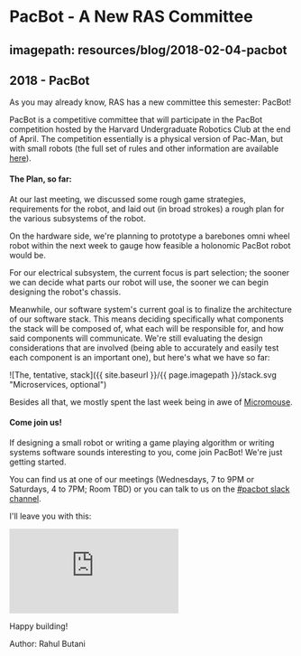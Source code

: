 # PacBot - A New RAS Committee
## imagepath: resources/blog/2018-02-04-pacbot
## 2018 - PacBot

As you may already know, RAS has a new committee this semester: PacBot!

PacBot is a competitive committee that will participate in the PacBot competition hosted by the Harvard Undergraduate Robotics Club at the end of April. The competition essentially is a physical version of Pac-Man, but with small robots (the full set of rules and other information are available [here](https://harvardrobotics.com/pacbots/#pacbotinfo)).

#### The Plan, so far:

At our last meeting, we discussed some rough game strategies, requirements for the robot, and laid out (in broad strokes) a rough plan for the various subsystems of the robot.

On the hardware side, we're planning to prototype a barebones omni wheel robot within the next week to gauge how feasible a holonomic PacBot robot would be.

For our electrical subsystem, the current focus is part selection; the sooner we can decide what parts our robot will use, the sooner we can begin designing the robot's chassis.

Meanwhile, our software system's current goal is to finalize the architecture of our software stack. This means deciding specifically what components the stack will be composed of, what each will be responsible for, and how said components will communicate. We're still evaluating the design considerations that are involved (being able to accurately and easily test each component is an important one), but here's what we have so far:

![The, tentative, stack]({{ site.baseurl }}/{{ page.imagepath }}/stack.svg "Microservices, optional")

Besides all that, we mostly spent the last week being in awe of [Micromouse](https://en.wikipedia.org/wiki/Micromouse).

#### Come join us!

If designing a small robot or writing a game playing algorithm or writing systems software sounds interesting to you, come join PacBot! We're just getting started.

You can find us at one of our meetings (Wednesdays, 7 to 9PM or Saturdays, 4 to 7PM; Room TBD) or you can talk to us on the [#pacbot slack channel](https://utras.slack.com/channels/pacbot). 

I'll leave you with this:

<div class="embed-responsive embed-responsive-16by9 my-3">
<iframe class="embed-responsive-item" src="https://www.youtube-nocookie.com/embed/LAYdXIREK2I?rel=0" frameborder="0" allow="autoplay; encrypted-media" allowfullscreen></iframe>
</div>

Happy building!

Author: Rahul Butani
